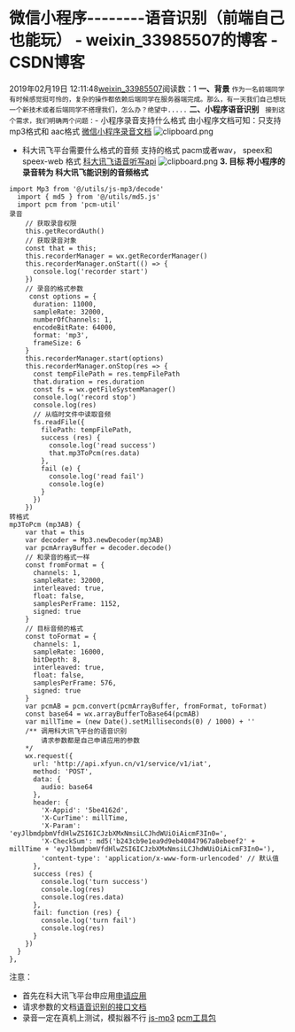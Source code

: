 # 微信小程序--------语音识别（前端自己也能玩） - weixin_33985507的博客 - CSDN博客
2019年02月19日 12:11:48[weixin_33985507](https://me.csdn.net/weixin_33985507)阅读数：1
**一、背景**
`作为一名前端同学有时候感觉挺可怜的，复杂的操作都依赖后端同学在服务器端完成。那么，有一天我们自己想玩一个新技术或者后端同学不搭理我们，怎么办？绝望中.....`
**二、小程序语音识别**
` 接到这个需求，我们明确两个问题：`- 小程序录音支持什么格式
由小程序文档可知：只支持 mp3格式和 aac格式
[微信小程序录音文档](https://developers.weixin.qq.com/miniprogram/dev/api/RecorderManager.start.html)
![clipboard.png](https://image-static.segmentfault.com/312/513/3125135292-5c6b67374ad0b_articlex)
- 科大讯飞平台需要什么格式的音频
   支持的格式  pacm或者wav， speex和 speex-web 格式
[科大讯飞语音听写api](https://doc.xfyun.cn/rest_api/%E8%AF%AD%E9%9F%B3%E5%90%AC%E5%86%99.html)
![clipboard.png](https://image-static.segmentfault.com/407/181/4071810778-5c6b6f3249afa_articlex)
**3. 目标 将小程序的录音转为 科大讯飞能识别的音频格式**
```
import Mp3 from '@/utils/js-mp3/decode'
  import { md5 } from '@/utils/md5.js'
  import pcm from 'pcm-util'
录音
    // 获取录音权限
    this.getRecordAuth()
    // 获取录音对象
    const that = this;
    this.recorderManager = wx.getRecorderManager()
    this.recorderManager.onStart(() => {
      console.log('recorder start')
    })
    // 录音的格式参数
     const options = {
      duration: 11000,
      sampleRate: 32000,
      numberOfChannels: 1,
      encodeBitRate: 64000,
      format: 'mp3',
      frameSize: 6
    }
    this.recorderManager.start(options)
    this.recorderManager.onStop(res => {
      const tempFilePath = res.tempFilePath
      that.duration = res.duration
      const fs = wx.getFileSystemManager()
      console.log('record stop')
      console.log(res)
      // 从临时文件中读取音频
      fs.readFile({
        filePath: tempFilePath,
        success (res) {
          console.log('read success')
          that.mp3ToPcm(res.data)
        },
        fail (e) {
          console.log('read fail')
          console.log(e)
        }
      })
    })
转格式
mp3ToPcm (mp3AB) {
    var that = this
    var decoder = Mp3.newDecoder(mp3AB)
    var pcmArrayBuffer = decoder.decode()
    // 和录音的格式一样
    const fromFormat = {
      channels: 1,
      sampleRate: 32000,
      interleaved: true,
      float: false,
      samplesPerFrame: 1152,
      signed: true
    }
    // 目标音频的格式
    const toFormat = {
      channels: 1,
      sampleRate: 16000,
      bitDepth: 8,
      interleaved: true,
      float: false,
      samplesPerFrame: 576,
      signed: true
    }
    var pcmAB = pcm.convert(pcmArrayBuffer, fromFormat, toFormat)
    const base64 = wx.arrayBufferToBase64(pcmAB)
    var millTime = (new Date().setMilliseconds(0) / 1000) + ''
    /** 调用科大讯飞平台的语音识别
        请求参数都是自己申请应用的参数
    */
    wx.request({
      url: 'http://api.xfyun.cn/v1/service/v1/iat',
      method: 'POST',
      data: {
        audio: base64
      },
      header: {
        'X-Appid': '5be4162d',    
        'X-CurTime': millTime,
        'X-Param': 'eyJlbmdpbmVfdHlwZSI6ICJzbXMxNmsiLCJhdWUiOiAicmF3In0=',
        'X-CheckSum': md5('b243cb9e1ea9d9eb40847967a8ebeef2' + millTime + 'eyJlbmdpbmVfdHlwZSI6ICJzbXMxNmsiLCJhdWUiOiAicmF3In0='),
        'content-type': 'application/x-www-form-urlencoded' // 默认值
      },
      success (res) {
        console.log('turn success')
        console.log(res)
        console.log(res.data)
      },
      fail: function (res) {
        console.log('turn fail')
        console.log(res)
      }
    })
  }
},
```
注意：
- 首先在科大讯飞平台申应用[申请应用](https://console.xfyun.cn/app/myapp?currPage=1&keyword=)
- 请求参数的文档[语音识别的接口文档](https://doc.xfyun.cn/rest_api/%E8%AF%AD%E9%9F%B3%E5%90%AC%E5%86%99.html)
- 录音一定在真机上测试，模拟器不行
[js-mp3](https://github.com/soundbus-technologies/js-mp3)
[pcm工具包](https://github.com/audiojs/pcm-util)

